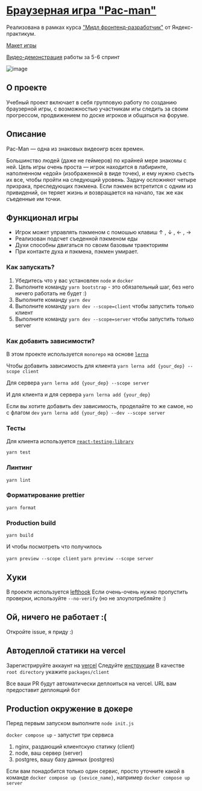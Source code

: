 # [Браузерная игра "Pac-man"](https://sprint-6--silver-beignet-543180.netlify.app/game)
Реализована в рамках курса ["Мидл фронтенд-разработчик"](https://practicum.yandex.ru/middle-frontend/) от Яндекс-практикум.

[Макет игры](https://www.figma.com/file/nkYREB7Z1jGgTfgTREfjVg/pacman?type=design&node-id=0-1&mode=design&t=mbv4aOLVpyIENO5y-0)

[Видео-демонстрация](https://www.loom.com/share/edcd20f603f448d69f80c758a56375c5?sid=8bae34a8-ee0f-4782-9990-ed8fd49705cf) работы за 5-6 спринт

![image](https://github.com/ivanK333/pac-man/assets/108727043/9162237a-0dc5-4f85-aaff-fdabfaf63049)

## О проекте 
Учебный проект включает в себя групповую работу по созданию браузерной игры, с возможностью участникам игы следить за своим прогрессом, продвижением по доске игроков и общаться на форуме. 

## Описание 
Pac-Man — одна из знаковых видеоигр всех времен.

Большинство людей (даже не геймеров) по крайней мере знакомы с ней. Цель игры очень проста — игрок находится в лабиринте, наполненном «едой» (изображенной в виде точек), и ему нужно съесть их все, чтобы пройти на следующий уровень. Задачу осложняют четыре призрака, преследующих пэкмена. Если пэкмен встретится с одним из привидений, он теряет жизнь и возвращается на начало, так же как съеденные им точки.

## Функционал игры
- Игрок может управлять пэкменом с помошью клавиш ↑ , ↓ , ← , →
- Реализован подсчет съеденной пэкменом еды
- Духи способны двигаться по своим базовым траекториям
- При контакте духа и пэкмена, пэкмен умирает.
  
### Как запускать?

1. Убедитесь что у вас установлен `node` и `docker`
2. Выполните команду `yarn bootstrap` - это обязательный шаг, без него ничего работать не будет :)
3. Выполните команду `yarn dev`
3. Выполните команду `yarn dev --scope=client` чтобы запустить только клиент
4. Выполните команду `yarn dev --scope=server` чтобы запустить только server


### Как добавить зависимости?
В этом проекте используется `monorepo` на основе [`lerna`](https://github.com/lerna/lerna)

Чтобы добавить зависимость для клиента 
```yarn lerna add {your_dep} --scope client```

Для сервера
```yarn lerna add {your_dep} --scope server```

И для клиента и для сервера
```yarn lerna add {your_dep}```


Если вы хотите добавить dev зависимость, проделайте то же самое, но с флагом `dev`
```yarn lerna add {your_dep} --dev --scope server```


### Тесты

Для клиента используется [`react-testing-library`](https://testing-library.com/docs/react-testing-library/intro/)

```yarn test```

### Линтинг

```yarn lint```

### Форматирование prettier

```yarn format```

### Production build

```yarn build```

И чтобы посмотреть что получилось


`yarn preview --scope client`
`yarn preview --scope server`

## Хуки
В проекте используется [lefthook](https://github.com/evilmartians/lefthook)
Если очень-очень нужно пропустить проверки, используйте `--no-verify` (но не злоупотребляйте :)

## Ой, ничего не работает :(

Откройте issue, я приду :)

## Автодеплой статики на vercel
Зарегистрируйте аккаунт на [vercel](https://vercel.com/)
Следуйте [инструкции](https://vitejs.dev/guide/static-deploy.html#vercel-for-git)
В качестве `root directory` укажите `packages/client`

Все ваши PR будут автоматически деплоиться на vercel. URL вам предоставит деплоящий бот

## Production окружение в докере
Перед первым запуском выполните `node init.js`


`docker compose up` - запустит три сервиса
1. nginx, раздающий клиентскую статику (client)
2. node, ваш сервер (server)
3. postgres, вашу базу данных (postgres)

Если вам понадобится только один сервис, просто уточните какой в команде
`docker compose up {sevice_name}`, например `docker compose up server`
